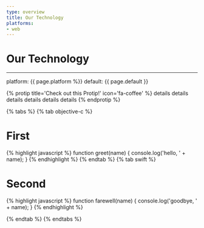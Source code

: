 ```yaml
---
type: overview
title: Our Technology
platforms:
- web
---
```


# Our Technology

------
platform: {{ page.platform %}}
default: {{ page.default }}

{% protip title='Check out this Protip!' icon='fa-coffee' %}
 details details details details details details
{% endprotip %}

{% tabs %}
{% tab objective-c %}
# First

{% highlight javascript %}
  function greet(name) {
    console.log('hello, ' + name);
  }
{% endhighlight %}
{% endtab %}
{% tab swift %}
# Second

{% highlight javascript %}
  function farewell(name) {
    console.log('goodbye, ' + name);
  }
{% endhighlight %}

{% endtab %}
{% endtabs %}
